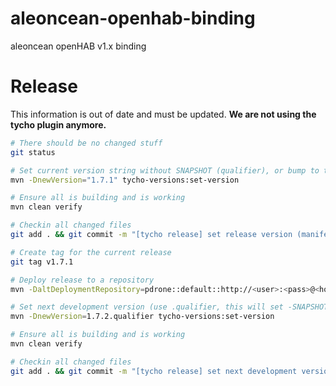 aleoncean-openhab-binding
=========================

aleoncean openHAB v1.x binding

# Release

This information is out of date and must be updated.
__We are not using the tycho plugin anymore.__

```sh
# There should be no changed stuff
git status

# Set current version string without SNAPSHOT (qualifier), or bump to the version the release should use.
mvn -DnewVersion="1.7.1" tycho-versions:set-version

# Ensure all is building and is working
mvn clean verify

# Checkin all changed files
git add . && git commit -m "[tycho release] set release version (manifest + pom)"

# Create tag for the current release
git tag v1.7.1

# Deploy release to a repository
mvn -DaltDeploymentRepository=pdrone::default::http://<user>:<pass>@<host>:<port>/<path> deploy

# Set next development version (use .qualifier, this will set -SNAPSHOT to pom.xml)
mvn -DnewVersion=1.7.2.qualifier tycho-versions:set-version

# Ensure all is building and is working
mvn clean verify

# Checkin all changed files
git add . && git commit -m "[tycho release] set next development version (manifest + pom)"
```

